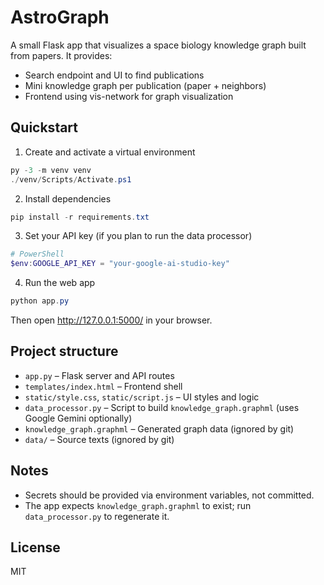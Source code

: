 # AstroGraph

A small Flask app that visualizes a space biology knowledge graph built from papers. It provides:

- Search endpoint and UI to find publications
- Mini knowledge graph per publication (paper + neighbors)
- Frontend using vis-network for graph visualization

## Quickstart

1. Create and activate a virtual environment

```powershell
py -3 -m venv venv
./venv/Scripts/Activate.ps1
```

2. Install dependencies

```powershell
pip install -r requirements.txt
```

3. Set your API key (if you plan to run the data processor)

```powershell
# PowerShell
$env:GOOGLE_API_KEY = "your-google-ai-studio-key"
```

4. Run the web app

```powershell
python app.py
```

Then open http://127.0.0.1:5000/ in your browser.

## Project structure

- `app.py` – Flask server and API routes
- `templates/index.html` – Frontend shell
- `static/style.css`, `static/script.js` – UI styles and logic
- `data_processor.py` – Script to build `knowledge_graph.graphml` (uses Google Gemini optionally)
- `knowledge_graph.graphml` – Generated graph data (ignored by git)
- `data/` – Source texts (ignored by git)

## Notes
- Secrets should be provided via environment variables, not committed.
- The app expects `knowledge_graph.graphml` to exist; run `data_processor.py` to regenerate it.

## License
MIT
